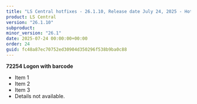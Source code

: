 ```yaml
---
title: "LS Central hotfixes - 26.1.10, Release date July 24, 2025 - Hotfixes"
product: LS Central
version: "26.1.10"
subproduct: 
minor_version: "26.1"
date: 2025-07-24 00:00:00+00:00
order: 24
guid: fc48a87ec70752ed30904d350296f538b9ba0c88
---
```


**72254 Logon with barcode**- Item 1- Item 2- Item 3- Details not available.

